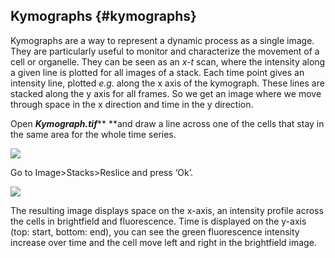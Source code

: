 ## Kymographs {#kymographs}

Kymographs are a way to represent a dynamic process as a single image. They are particularly useful to monitor and characterize the movement of a cell or organelle. They can be seen as an _x-t_ scan, where the intensity along a given line is plotted for all images of a stack. Each time point gives an intensity line, plotted _e.g._ along the x axis of the kymograph. These lines are stacked along the y axis for all frames. So we get an image where we move through space in the x direction and time in the y direction.

Open _**Kymograph.tif**_** **and draw a line across one of the cells that stay in the same area for the whole time series.

![](/assets/part4/kymograph_image.jpg)

Go to Image&gt;Stacks&gt;Reslice and press ‘Ok’.

![](/assets/part4/kmograph_result.jpg)

The resulting image displays space on the x-axis, an intensity profile across the cells in brightfield and fluorescence. Time is displayed on the y-axis \(top: start, bottom: end\), you can see the green fluorescence intensity increase over time and the cell move left and right in the brightfield image.

